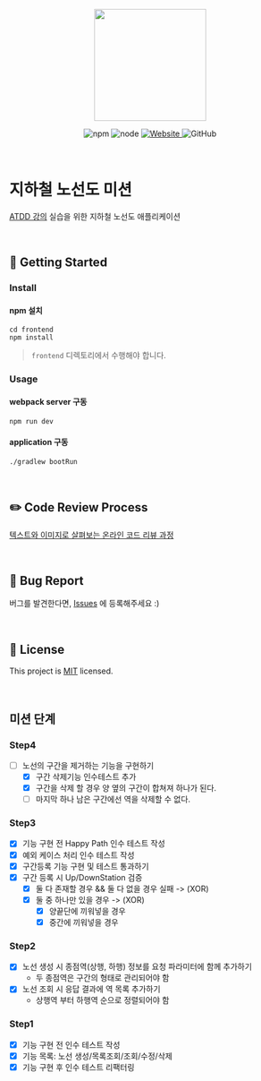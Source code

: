 <p align="center">
    <img width="200px;" src="https://raw.githubusercontent.com/woowacourse/atdd-subway-admin-frontend/master/images/main_logo.png"/>
</p>
<p align="center">
  <img alt="npm" src="https://img.shields.io/badge/npm-%3E%3D%205.5.0-blue">
  <img alt="node" src="https://img.shields.io/badge/node-%3E%3D%209.3.0-blue">
  <a href="https://edu.nextstep.camp/c/R89PYi5H" alt="nextstep atdd">
    <img alt="Website" src="https://img.shields.io/website?url=https%3A%2F%2Fedu.nextstep.camp%2Fc%2FR89PYi5H">
  </a>
  <img alt="GitHub" src="https://img.shields.io/github/license/next-step/atdd-subway-admin">
</p>

<br>

# 지하철 노선도 미션
[ATDD 강의](https://edu.nextstep.camp/c/R89PYi5H) 실습을 위한 지하철 노선도 애플리케이션

<br>

## 🚀 Getting Started

### Install
#### npm 설치
```
cd frontend
npm install
```
> `frontend` 디렉토리에서 수행해야 합니다.

### Usage
#### webpack server 구동
```
npm run dev
```
#### application 구동
```
./gradlew bootRun
```
<br>

## ✏️ Code Review Process
[텍스트와 이미지로 살펴보는 온라인 코드 리뷰 과정](https://github.com/next-step/nextstep-docs/tree/master/codereview)

<br>

## 🐞 Bug Report

버그를 발견한다면, [Issues](https://github.com/next-step/atdd-subway-admin/issues) 에 등록해주세요 :)

<br>

## 📝 License

This project is [MIT](https://github.com/next-step/atdd-subway-admin/blob/master/LICENSE.md) licensed.

<br>

## 미션 단계

### Step4
- [ ] 노선의 구간을 제거하는 기능을 구현하기
  - [x] 구간 삭제기능 인수테스트 추가
  - [x] 구간을 삭제 할 경우 양 옆의 구간이 합쳐져 하나가 된다.
  - [ ] 마지막 하나 남은 구간에선 역을 삭제할 수 없다.

### Step3
- [x] 기능 구현 전 Happy Path 인수 테스트 작성
- [x] 예외 케이스 처리 인수 테스트 작성
- [x] 구간등록 기능 구현 및 테스트 통과하기
- [x] 구간 등록 시 Up/DownStation 검증
  - [x] 둘 다 존재할 경우 && 둘 다 없을 경우 실패 -> (XOR)
  - [x] 둘 중 하나만 있을 경우 -> (XOR)
    - [x] 양끝단에 끼워넣을 경우
    - [x] 중간에 끼워넣을 경우 

### Step2
- [x] 노선 생성 시 종점역(상행, 하행) 정보를 요청 파라미터에 함께 추가하기
  - 두 종점역은 구간의 형태로 관리되어야 함
- [x] 노선 조회 시 응답 결과에 역 목록 추가하기
  - 상행역 부터 하행역 순으로 정렬되어야 함

### Step1
- [x] 기능 구현 전 인수 테스트 작성
- [x] 기능 목록: 노선 생성/목록조회/조회/수정/삭제
- [x] 기능 구현 후 인수 테스트 리팩터링
